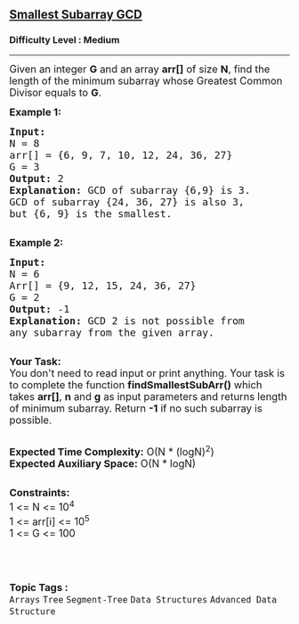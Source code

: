 <h2><a href="https://www.geeksforgeeks.org/problems/smallest-sub-array4107/1?page=1&category=Tree&difficulty=Medium&sortBy=difficulty">Smallest Subarray GCD</a></h2><h3>Difficulty Level : Medium</h3><hr><div class="problems_problem_content__Xm_eO"><p><span style="font-size:18px">Given an integer <strong>G</strong> and an array <strong>arr[]</strong>&nbsp;of size <strong>N</strong>, find the length of the minimum subarray whose Greatest Common Divisor equals to <strong>G</strong>.</span></p>

<p><span style="font-size:18px"><strong>Example 1:</strong></span></p>

<pre><span style="font-size:18px"><strong>Input:
</strong>N = 8
arr[] = {6, 9, 7, 10, 12, 24, 36, 27}
G = 3
<strong>Output:</strong> 2
<strong>Explanation:</strong> GCD of subarray {6,9} is 3.
GCD of subarray {24, 36, 27} is also 3,
but {6, 9} is the smallest.</span></pre>

<p><br>
<span style="font-size:18px"><strong>Example 2:</strong></span></p>

<pre><span style="font-size:18px"><strong>Input:
</strong>N = 6
Arr[] = {9, 12, 15, 24, 36, 27}
G = 2
<strong>Output:</strong> -1
<strong>Explanation:</strong>&nbsp;GCD 2 is not possible from 
any subarray from the given array.</span></pre>

<p><br>
<span style="font-size:18px"><strong>Your Task:</strong><br>
You don't need to read input or print anything. Your task is to complete the function&nbsp;<strong>findSmallestSubArr()</strong>&nbsp;which takes&nbsp;<strong>arr[]</strong>,&nbsp;<strong>n</strong> and <strong>g</strong>&nbsp;as input parameters and returns length of minimum subarray. Return&nbsp;<strong>-1</strong> if no such subarray is possible.</span></p>

<p><br>
<span style="font-size:18px"><strong>Expected Time Complexity:</strong>&nbsp;O(N * (logN)<sup>2</sup>)<br>
<strong>Expected Auxiliary Space:</strong>&nbsp;O(N * logN)&nbsp;</span></p>

<p><br>
<span style="font-size:18px"><strong>Constraints:</strong><br>
1 &lt;=&nbsp;N &lt;= 10<sup>4</sup><br>
1 &lt;= arr[i] &lt;= 10<sup>5</sup><br>
1 &lt;=&nbsp;G&nbsp;&lt;= 100</span></p>

<p>&nbsp;</p>
</div><br><p><span style=font-size:18px><strong>Topic Tags : </strong><br><code>Arrays</code>&nbsp;<code>Tree</code>&nbsp;<code>Segment-Tree</code>&nbsp;<code>Data Structures</code>&nbsp;<code>Advanced Data Structure</code>&nbsp;